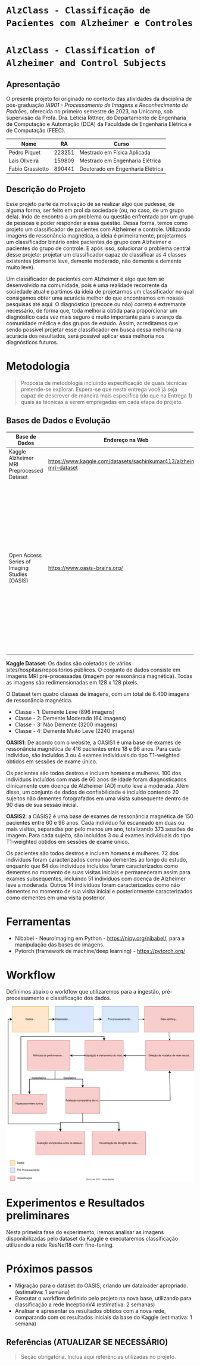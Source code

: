 # `AlzClass - Classificação de Pacientes com Alzheimer e Controles`
# `AlzClass - Classification of Alzheimer and Control Subjects`

## Apresentação

O presente projeto foi originado no contexto das atividades da disciplina de pós-graduação *IA901 - Processamento de Imagens e Reconhecimento de Padrões*, 
oferecida no primeiro semestre de 2023, na Unicamp, sob supervisão da Profa. Dra. Leticia Rittner, do Departamento de Engenharia de Computação e Automação (DCA) da Faculdade de Engenharia Elétrica e de Computação (FEEC).

|Nome  | RA | Curso|
|--|--|--|
| Pedro Piquet | 223251 | Mestrado em Física Aplicada |
| Lais Oliveira  | 159809  | Mestrado em Engenharia Elétrica |
| Fabio Grassiotto  | 890441  | Doutorado em Engenharia Elétrica |


## Descrição do Projeto
Esse projeto parte da motivação de se realizar algo que pudesse, de alguma forma, ser feito em prol da sociedade (ou, no caso, de um grupo dela). Indo de encontro a um problema ou questão enfrentada por um grupo de pessoas e poder responder a essa questão. Dessa forma, temos como projeto um classificador de pacientes com Alzheimer e controle. Utilizando imagens de ressonância magnética, a ideia é primeiramente, projetarmos um classificador binário entre pacientes do grupo com Alzheimer e pacientes do grupo de controle. E após isso, solucionar o problema central desse projeto: projetar um classificador capaz de classificar as 4 classes existentes (demente leve, demente moderado, não demente e demente muito leve).

Um classificador de pacientes com Alzheimer é algo que tem se desenvolvido na comunidade, pois é uma realidade recorrente da sociedade atual e partimos da ideia de projetarmos um classificador no qual consigamos obter uma acurácia melhor do que encontramos em nossas pesquisas até aqui. O diagnóstico (precoce ou não) correto é extremante necessário, de forma que, toda melhoria obtida para proporcionar um diagnóstico cada vez mais seguro é muito importante para o avanço da comunidade médica e dos grupos de estudo. Assim, acreditamos que sendo possível projetar esse classificador em busca dessa melhoria na acurácia dos resultados, será possível aplicar essa melhoria nos diagnósticos futuros.

# Metodologia
> Proposta de metodologia incluindo especificação de quais técnicas pretende-se explorar. Espera-se que nesta entrega você já seja capaz de descrever de maneira mais específica (do que na Entrega 1) quais as técnicas a serem empregadas em cada etapa do projeto.


## Bases de Dados e Evolução

Base de Dados | Endereço na Web | Resumo descritivo
----- | ----- | -----
Kaggle Alzheimer MRI Preprocessed Dataset | https://www.kaggle.com/datasets/sachinkumar413/alzheimer-mri-dataset | Dataset do Kaggle para experimentos iniciais
Open Access Series of Imaging Studies (OASIS) | https://www.oasis-brains.org/ | O OASIS (Open Access Series of Imaging Studies) é um projeto que visa tornar conjuntos de dados de neuroimagem do cérebro disponíveis gratuitamente para a comunidade científica. Existem quatro bases disponibilizadas - OASIS 1 a OASIS 4, com OASIS 1 e OASIS 2 consideradas as bases mais apropriadas para projetos acadêmicos.

**Kaggle Dataset**: Os dados são coletados de vários sites/hospitais/repositórios públicos. O conjunto de dados consiste em imagens MRI pré-processadas (imagem por ressonância magnética). Todas as imagens são redimensionadas em 128 x 128 pixels.

O Dataset tem quatro classes de imagens, com um total de 6.400 imagens de ressonância magnética.
- Classe - 1: Demente Leve (896 imagens)
- Classe - 2: Demente Moderado (64 imagens)
- Classe - 3: Não Demente (3200 imagens)
- Classe - 4: Demente Muito Leve (2240 imagens)

**OASIS1**: De acordo com o website, a OASIS1 é uma base de exames de ressonância magnética de 416 pacientes entre 18 e 96 anos. Para cada indivíduo, são incluídos 3 ou 4 exames individuais do tipo T1-weighted obtidos em sessões de exame único.

Os pacientes são todos destros e incluem homens e mulheres. 100 dos indivíduos incluídos com mais de 60 anos de idade foram diagnosticados clinicamente com doença de Alzheimer (AD) muito leve a moderada. Além disso, um conjunto de dados de confiabilidade é incluído contendo 20 sujeitos não dementes fotografados em uma visita subsequente dentro de 90 dias de sua sessão inicial.

**OASIS2**: a OASIS2 é uma base de exames de ressonância magnética de 150 pacientes entre 60 e 96 anos. Cada indivíduo foi escaneado em duas ou mais visitas, separadas por pelo menos um ano, totalizando 373 sessões de imagem. Para cada sujeito, são incluídos 3 ou 4 exames individuais do tipo T1-weighted obtidos em sessões de exame único.

Os pacientes são todos destros e incluem homens e mulheres. 72 dos indivíduos foram caracterizados como não dementes ao longo do estudo, enquanto que 64 dos indivíduos incluídos foram caracterizados como dementes no momento de suas visitas iniciais e permaneceram assim para exames subsequentes, incluindo 51 indivíduos com doença de Alzheimer leve a moderada. Outros 14 indivíduos foram caracterizados como não dementes no momento de sua visita inicial e posteriormente caracterizados como dementes em uma visita posterior.

# Ferramentas

- Nibabel - NeuroImaging em Python - https://nipy.org/nibabel/, para a manipulação das bases de imagens.
- Pytorch (framework de machine/deep learning) - https://pytorch.org/

# Workflow
Definimos abaixo o workflow que utilizaremos para a ingestão, pré-processamento e classificação dos dados.

![Workflow](workflow.drawio.svg)

# Experimentos e Resultados preliminares
Nesta primeira fase do experimento, iremos analisar as imagens disponibilizadas pelo dataset da Kaggle e executaremos classificação utilizando a rede ResNet18 com fine-tuning.

# Próximos passos
- Migração para o dataset do OASIS, criando um dataloader apropriado. (estimativa: 1 semana)
- Executar o workflow definido pelo projeto na nova base, utilizando para classificação a rede InceptionV4 (estimativa: 2 semanas)
- Analisar e apresentar os resultados obtidos com a nova rede, comparando com os resultados iniciais da base do Kaggle (estimativa: 1 semana)

## Referências (ATUALIZAR SE NECESSÁRIO)
> Seção obrigatória. Inclua aqui referências utilizadas no projeto.

